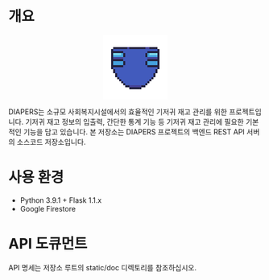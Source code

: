 # 개요
<img src="logo128.png" style="display: block; margin: 0px auto;">

DIAPERS는 소규모 사회복지시설에서의 효율적인 기저귀 재고 관리를 위한 프로젝트입니다. 기저귀 재고 정보의 입출력, 간단한 통계 기능 등 기저귀 재고 관리에 필요한 기본적인 기능을 담고 있습니다. 본 저장소는 DIAPERS 프로젝트의 백엔드 REST API 서버의 소스코드 저장소입니다.

# 사용 환경
* Python 3.9.1 + Flask 1.1.x
* Google Firestore

# API 도큐먼트
API 명세는 저장소 루트의 static/doc 디렉토리를 참조하십시오.




